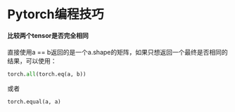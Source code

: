 # Pytorch编程技巧

#### 比较两个tensor是否完全相同
直接使用a == b返回的是一个a.shape的矩阵，如果只想返回一个最终是否相同的结果，可以使用：
```python 
torch.all(torch.eq(a, b))
```
或者
```python
torch.equal(a, a)
```
